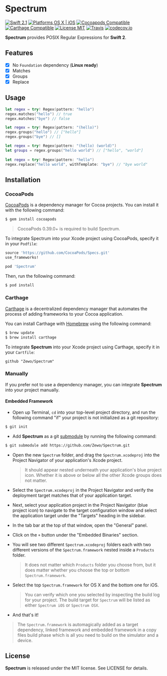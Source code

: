 Spectrum
========

[![Swift 2.1](https://img.shields.io/badge/Swift-2.0-orange.svg?style=flat)](https://developer.apple.com/swift/)
[![Platforms OS X | iOS](https://img.shields.io/badge/Platforms-OS%20X%20%7C%20iOS-lightgray.svg?style=flat)](https://developer.apple.com/swift/)
[![Cocoapods Compatible](https://img.shields.io/badge/Cocoapods-Compatible-4BC51D.svg?style=flat)](https://cocoapods.org/pods/Spectrum)
[![Carthage Compatible](https://img.shields.io/badge/Carthage-Compatible-4BC51D.svg?style=flat)](https://github.com/Carthage/Carthage)
[![License MIT](https://img.shields.io/badge/License-MIT-blue.svg?style=flat)](https://github.com/Carthage/Carthage)
[![Travis](https://img.shields.io/badge/Build-Passing-4BC51D.svg?style=flat)](https://travis-ci.org/Zewo/Spectrum)
[![codecov.io](http://codecov.io/github/Zewo/Spectrum/coverage.svg?branch=master)](http://codecov.io/github/Zewo/Spectrum?branch=master)

**Spectrum** provides POSIX Regular Expressions for **Swift 2**.

## Features

- [x] No `Foundation` dependency (**Linux ready**)
- [x] Matches
- [x] Groups
- [x] Replace

## Usage

```swift
let regex = try! Regex(pattern: "hello")
regex.matches("hello") // true
regex.matches("bye") // false

let regex = try! Regex(pattern: "(hello)")
regex.groups("hello") // ["hello"]
regex.groups("bye") // []

let regex = try! Regex(pattern: "(hello) (world)")
let groups = regex.groups("hello world") // ["hello", "world"]
    
let regex = try! Regex(pattern: "hello")
regex.replace("hello world", withTemplate: "bye") // "bye world"
```

## Installation

### CocoaPods

[CocoaPods](http://cocoapods.org) is a dependency manager for Cocoa projects. You can install it with the following command:

```bash
$ gem install cocoapods
```

> CocoaPods 0.39.0+ is required to build Spectrum.

To integrate Spectrum into your Xcode project using CocoaPods, specify it in your `Podfile`:

```ruby
source 'https://github.com/CocoaPods/Specs.git'
use_frameworks!

pod 'Spectrum'
```

Then, run the following command:

```bash
$ pod install
```

### Carthage

[Carthage](https://github.com/Carthage/Carthage) is a decentralized dependency manager that automates the process of adding frameworks to your Cocoa application.

You can install Carthage with [Homebrew](http://brew.sh/) using the following command:

```bash
$ brew update
$ brew install carthage
```

To integrate **Spectrum** into your Xcode project using Carthage, specify it in your `Cartfile`:

```ogdl
github "Zewo/Spectrum"
```

### Manually

If you prefer not to use a dependency manager, you can integrate **Spectrum** into your project manually.

#### Embedded Framework

- Open up Terminal, `cd` into your top-level project directory, and run the following command "if" your project is not initialized as a git repository:

```bash
$ git init
```

- Add **Spectrum** as a git [submodule](http://git-scm.com/docs/git-submodule) by running the following command:

```bash
$ git submodule add https://github.com/Zewo/Spectrum.git
```

- Open the new `Spectrum` folder, and drag the `Spectrum.xcodeproj` into the Project Navigator of your application's Xcode project.

    > It should appear nested underneath your application's blue project icon. Whether it is above or below all the other Xcode groups does not matter.

- Select the `Spectrum.xcodeproj` in the Project Navigator and verify the deployment target matches that of your application target.
- Next, select your application project in the Project Navigator (blue project icon) to navigate to the target configuration window and select the application target under the "Targets" heading in the sidebar.
- In the tab bar at the top of that window, open the "General" panel.
- Click on the `+` button under the "Embedded Binaries" section.
- You will see two different `Spectrum.xcodeproj` folders each with two different versions of the `Spectrum.framework` nested inside a `Products` folder.

    > It does not matter which `Products` folder you choose from, but it does matter whether you choose the top or bottom `Spectrum.framework`.

- Select the top `Spectrum.framework` for OS X and the bottom one for iOS.

    > You can verify which one you selected by inspecting the build log for your project. The build target for `Spectrum` will be listed as either `Spectrum iOS` or `Spectrum OSX`.

- And that's it!

> The `Spectrum.framework` is automagically added as a target dependency, linked framework and embedded framework in a copy files build phase which is all you need to build on the simulator and a device.

License
-------

**Spectrum** is released under the MIT license. See LICENSE for details.
